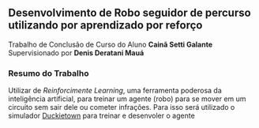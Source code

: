 ## Desenvolvimento de Robo seguidor de percurso utilizando por aprendizado por reforço

Trabalho de Conclusão de Curso do Aluno **Cainã Setti Galante**
Supervisionado por **Denis Deratani Mauá**

### Resumo do Trabalho

Utilizar de _Reinforcimente Learning_, uma ferramenta poderosa da inteligência artificial, para treinar um agente (robo) para se mover em um circuito sem sair dele ou cometer infrações. Para isso será utilizado o simulador [Duckietown](https://www.duckietown.org) para treinar e desenvoler o agente
